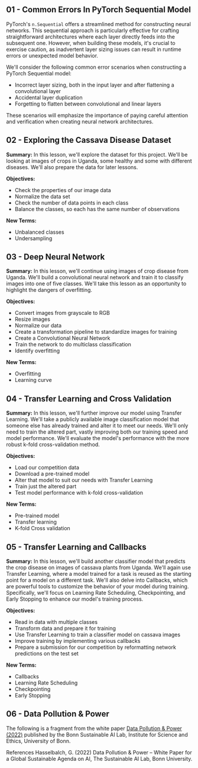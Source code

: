 ## 01 - Common Errors In PyTorch Sequential Model

PyTorch's `n.Sequential` offers a streamlined method for constructing neural networks. This sequential approach is particularly effective for crafting straightforward architectures where each layer directly feeds into the subsequent one. However, when building these models, it's crucial to exercise caution, as inadvertent layer sizing issues can result in runtime errors or unexpected model behavior.

We'll consider the following common error scenarios when constructing a PyTorch Sequential model:

* Incorrect layer sizing, both in the input layer and after flattening a convolutional layer
* Accidental layer duplication
* Forgetting to flatten between convolutional and linear layers

These scenarios will emphasize the importance of paying careful attention and verification when creating neural network architectures.

## 02 - Exploring the Cassava Disease Dataset

**Summary:** In this lesson, we'll explore the dataset for this project. We'll be looking at images of crops in Uganda, some healthy and some with different diseases. We'll also prepare the data for later lessons.

**Objectives:**
* Check the properties of our image data
* Normalize the data set
* Check the number of data points in each class
* Balance the classes, so each has the same number of observations

**New Terms:**
* Unbalanced classes
* Undersampling

##  03 - Deep Neural Network

**Summary:** In this lesson, we'll continue using images of crop disease from Uganda. We'll build a convolutional neural network and train it to classify images into one of five classes. We'll take this lesson as an opportunity to highlight the dangers of overfitting.

**Objectives:**
* Convert images from grayscale to RGB
* Resize images
* Normalize our data
* Create a transformation pipeline to standardize images for training
* Create a Convolutional Neural Network
* Train the network to do multiclass classification
* Identify overfitting

**New Terms:**
* Overfitting
* Learning curve

##  04 - Transfer Learning and Cross Validation
**Summary:** In this lesson, we'll further improve our model using Transfer Learning. We'll take a publicly available image classification model that someone else has already trained and alter it to meet our needs. We'll only need to train the altered part, vastly improving both our training speed and model performance. We'll evaluate the model's performance with the more robust k-fold cross-validation method.

**Objectives:**
* Load our competition data
* Download a pre-trained model
* Alter that model to suit our needs with Transfer Learning
* Train just the altered part
* Test model performance with k-fold cross-validation

**New Terms:**
* Pre-trained model
* Transfer learning
* K-fold Cross validation

## 05 - Transfer Learning and Callbacks
**Summary:** In this lesson, we'll build another classifier model that predicts the crop disease on images of cassava plants from Uganda. We'll again use Transfer Learning, where a model trained for a task is reused as the starting point for a model on a different task. We'll also delve into Callbacks, which are powerful tools to customize the behavior of your model during training. Specifically, we'll focus on Learning Rate Scheduling, Checkpointing, and Early Stopping to enhance our model's training process.

**Objectives:**
* Read in data with multiple classes
* Transform data and prepare it for training
* Use Transfer Learning to train a classifier model on cassava images
* Improve training by implementing various callbacks
* Prepare a submission for our competition by reformatting network predictions on the test set

**New Terms:**
* Callbacks
* Learning Rate Scheduling
* Checkpointing
* Early Stopping

## 06 - Data Pollution & Power
The following is a fragment from the white paper [Data Pollution & Power (2022)](https://gryhasselbalch.com/books/data-pollution-power-a-white-paper-for-a-global-sustainable-development-agenda-on-ai/) published by the Bonn Sustainable AI Lab, Institute for Science and Ethics, University of Bonn.

References
Hasselbalch, G. (2022) Data Pollution & Power – White Paper for a Global Sustainable Agenda on AI, The Sustainable AI Lab, Bonn University.